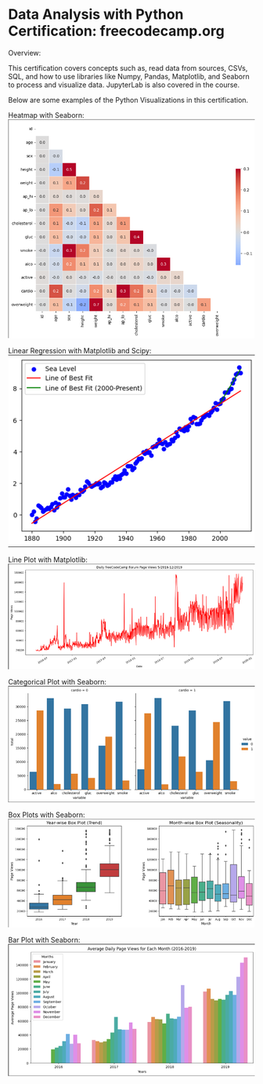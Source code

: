 # Data Analysis with Python Certification: freecodecamp.org

Overview:

 This certification covers concepts such as, read data from sources, CSVs, SQL, and how to use libraries like Numpy, Pandas, Matplotlib, and Seaborn to process and visualize data. JupyterLab is also covered in the course.

Below are some examples of the Python Visualizations in this certification.

Heatmap with Seaborn:
![Image 1](Project_Pics/Project_3_HeatMap.png)

Linear Regression with Matplotlib and Scipy:
![Image 6](Project_Pics/Project_5_Linear_Regression.png)

Line Plot with Matplotlib:
![Image 2](Project_Pics/Project_4_Line_Plot.png)

Categorical Plot with Seaborn:
![Image 3](Project_Pics/Project_3_CategoricalPlot.png)

Box Plots with Seaborn:
![Image 4](Project_Pics/Project_4_Box_Plot.png)

Bar Plot with Seaborn:
![Image 5](Project_Pics/Project_4_Bar_Plot.png)





